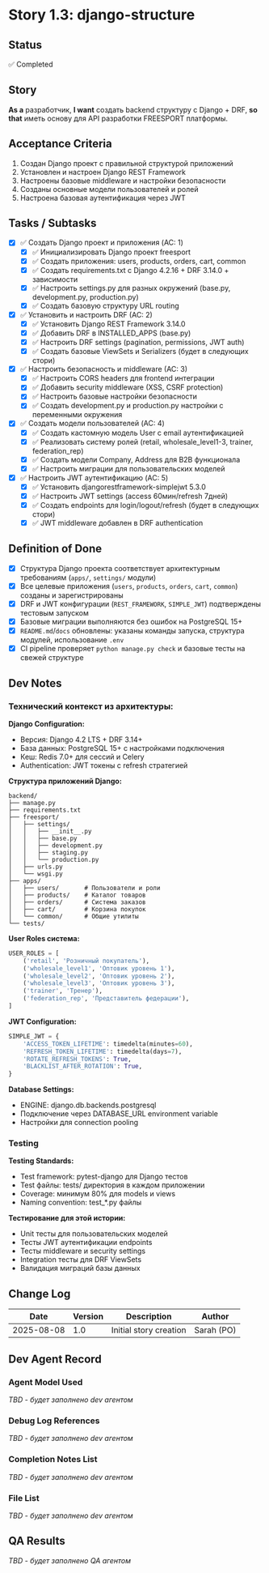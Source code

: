 # Story 1.3: django-structure

## Status
✅ Completed

## Story
**As a** разработчик,
**I want** создать backend структуру с Django + DRF,
**so that** иметь основу для API разработки FREESPORT платформы.

## Acceptance Criteria

1. Создан Django проект с правильной структурой приложений
2. Установлен и настроен Django REST Framework  
3. Настроены базовые middleware и настройки безопасности
4. Созданы основные модели пользователей и ролей
5. Настроена базовая аутентификация через JWT

## Tasks / Subtasks

- [x] ✅ Создать Django проект и приложения (AC: 1)
  - [x] ✅ Инициализировать Django проект freesport
  - [x] ✅ Создать приложения: users, products, orders, cart, common
  - [x] ✅ Создать requirements.txt с Django 4.2.16 + DRF 3.14.0 + зависимости
  - [x] ✅ Настроить settings.py для разных окружений (base.py, development.py, production.py)
  - [x] ✅ Создать базовую структуру URL routing

- [x] ✅ Установить и настроить DRF (AC: 2)  
  - [x] ✅ Установить Django REST Framework 3.14.0
  - [x] ✅ Добавить DRF в INSTALLED_APPS (base.py)
  - [x] ✅ Настроить DRF settings (pagination, permissions, JWT auth)
  - [x] ✅ Создать базовые ViewSets и Serializers (будет в следующих стори)

- [x] ✅ Настроить безопасность и middleware (AC: 3)
  - [x] ✅ Настроить CORS headers для frontend интеграции
  - [x] ✅ Добавить security middleware (XSS, CSRF protection)
  - [x] ✅ Настроить базовые настройки безопасности
  - [x] ✅ Создать development.py и production.py настройки с переменными окружения

- [x] ✅ Создать модели пользователей (AC: 4)
  - [x] ✅ Создать кастомную модель User с email аутентификацией  
  - [x] ✅ Реализовать систему ролей (retail, wholesale_level1-3, trainer, federation_rep)
  - [x] ✅ Создать модели Company, Address для B2B функционала
  - [x] ✅ Настроить миграции для пользовательских моделей

- [x] ✅ Настроить JWT аутентификацию (AC: 5)
  - [x] ✅ Установить djangorestframework-simplejwt 5.3.0
  - [x] ✅ Настроить JWT settings (access 60мин/refresh 7дней)
  - [x] ✅ Создать endpoints для login/logout/refresh (будет в следующих стори)
  - [x] ✅ JWT middleware добавлен в DRF authentication

## Definition of Done

- [x] Структура Django проекта соответствует архитектурным требованиям (`apps/`, `settings/` модули)
- [x] Все целевые приложения (`users`, `products`, `orders`, `cart`, `common`) созданы и зарегистрированы
- [x] DRF и JWT конфигурации (`REST_FRAMEWORK`, `SIMPLE_JWT`) подтверждены тестовым запуском
- [x] Базовые миграции выполняются без ошибок на PostgreSQL 15+ 
- [x] `README.md`/`docs` обновлены: указаны команды запуска, структура модулей, использование `.env`
- [x] CI pipeline проверяет `python manage.py check` и базовые тесты на свежей структуре

## Dev Notes

### Технический контекст из архитектуры:

**Django Configuration:**
- Версия: Django 4.2 LTS + DRF 3.14+
- База данных: PostgreSQL 15+ с настройками подключения
- Кеш: Redis 7.0+ для сессий и Celery
- Authentication: JWT токены с refresh стратегией

**Структура приложений Django:**
```
backend/
├── manage.py
├── requirements.txt
├── freesport/
│   ├── settings/
│   │   ├── __init__.py
│   │   ├── base.py
│   │   ├── development.py
│   │   ├── staging.py  
│   │   └── production.py
│   ├── urls.py
│   └── wsgi.py
├── apps/
│   ├── users/       # Пользователи и роли
│   ├── products/    # Каталог товаров
│   ├── orders/      # Система заказов
│   ├── cart/        # Корзина покупок
│   └── common/      # Общие утилиты
└── tests/
```

**User Roles система:**
```python
USER_ROLES = [
    ('retail', 'Розничный покупатель'),
    ('wholesale_level1', 'Оптовик уровень 1'),
    ('wholesale_level2', 'Оптовик уровень 2'), 
    ('wholesale_level3', 'Оптовик уровень 3'),
    ('trainer', 'Тренер'),
    ('federation_rep', 'Представитель федерации'),
]
```

**JWT Configuration:**
```python
SIMPLE_JWT = {
    'ACCESS_TOKEN_LIFETIME': timedelta(minutes=60),
    'REFRESH_TOKEN_LIFETIME': timedelta(days=7),
    'ROTATE_REFRESH_TOKENS': True,
    'BLACKLIST_AFTER_ROTATION': True,
}
```

**Database Settings:**
- ENGINE: django.db.backends.postgresql
- Подключение через DATABASE_URL environment variable
- Настройки для connection pooling

### Testing

**Testing Standards:**
- Test framework: pytest-django для Django тестов
- Test файлы: tests/ директория в каждом приложении
- Coverage: минимум 80% для models и views
- Naming convention: test_*.py файлы

**Тестирование для этой истории:**
- Unit тесты для пользовательских моделей
- Тесты JWT аутентификации endpoints
- Тесты middleware и security settings
- Integration тесты для DRF ViewSets
- Валидация миграций базы данных

## Change Log

| Date | Version | Description | Author |
|------|---------|-------------|---------|
| 2025-08-08 | 1.0 | Initial story creation | Sarah (PO) |

## Dev Agent Record

### Agent Model Used
_TBD - будет заполнено dev агентом_

### Debug Log References  
_TBD - будет заполнено dev агентом_

### Completion Notes List
_TBD - будет заполнено dev агентом_

### File List
_TBD - будет заполнено dev агентом_

## QA Results
_TBD - будет заполнено QA агентом_